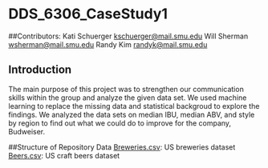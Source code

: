 # DDS_6306_CaseStudy1
##Contributors: 
Kati Schuerger  kschuerger@mail.smu.edu
Will Sherman    wsherman@mail.smu.edu
Randy Kim       randyk@mail.smu.edu

## Introduction
The main purpose of this project was to strengthen our communication skills within the group and analyze the given data set. We used machine learning to replace the missing data and statistical backgroud to explore the findings. We analyzed the data sets on median IBU, median ABV, and style by region to find out what we could do to improve for the company, Budweiser.

##Structure of Repository
Data
[Breweries.csv](https://github.com/generalshermanw/DDS_6306_CaseStudy1/blob/main/Breweries.csv): US breweries dataset
[Beers.csv](https://github.com/generalshermanw/DDS_6306_CaseStudy1/blob/main/Beers.csv): US craft beers dataset
